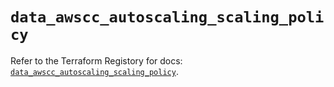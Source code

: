 # `data_awscc_autoscaling_scaling_policy`

Refer to the Terraform Registory for docs: [`data_awscc_autoscaling_scaling_policy`](https://registry.terraform.io/providers/hashicorp/awscc/0.70.0/docs/data-sources/autoscaling_scaling_policy).
